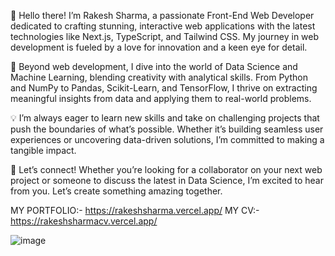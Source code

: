 👋 Hello there! I’m Rakesh Sharma, a passionate Front-End Web Developer dedicated to crafting stunning, interactive web applications with the latest technologies like Next.js, TypeScript, and Tailwind CSS. My journey in web development is fueled by a love for innovation and a keen eye for detail.

🚀 Beyond web development, I dive into the world of Data Science and Machine Learning, blending creativity with analytical skills. From Python and NumPy to Pandas, Scikit-Learn, and TensorFlow, I thrive on extracting meaningful insights from data and applying them to real-world problems.

💡 I’m always eager to learn new skills and take on challenging projects that push the boundaries of what’s possible. Whether it’s building seamless user experiences or uncovering data-driven solutions, I’m committed to making a tangible impact.

🤝 Let’s connect! Whether you’re looking for a collaborator on your next web project or someone to discuss the latest in Data Science, I’m excited to hear from you. Let’s create something amazing together.

MY PORTFOLIO:- https://rakeshsharma.vercel.app/
MY CV:- https://rakeshsharmacv.vercel.app/

![image](https://github.com/CoderRakeshSharma/CoderRakeshSharma/assets/113636765/746bed0a-1745-4e69-9ce9-93e161ca7a31)

